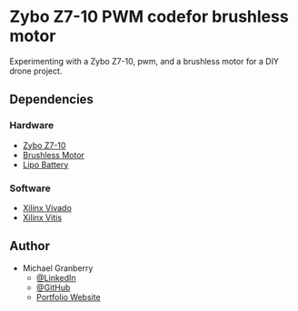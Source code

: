 # Zybo Z7-10 PWM codefor brushless motor

Experimenting with a Zybo Z7-10, pwm, and a brushless motor for a DIY drone project.

## Dependencies

### Hardware

* [Zybo Z7-10](https://digilent.com/shop/zybo-z7-zynq-7000-arm-fpga-soc-development-board/?gad_source=1&gclid=Cj0KCQiAkeSsBhDUARIsAK3tiedDBNo96Tg5VWCeuEqzXgPKJSFg8GQ0qwLCV-v5TlTKltLerrQGLDkaAjBgEALw_wcB)
* [Brushless Motor](https://www.amazon.com/dp/B07CVDHQKS?psc=1&ref=ppx_yo2ov_dt_b_product_details)
* [Lipo Battery](https://www.amazon.com/dp/B09T36BBXT?ref=ppx_yo2ov_dt_b_product_details&th=1)

### Software

* [Xilinx Vivado](https://www.xilinx.com/products/design-tools/vivado.html)
* [Xilinx Vitis](https://www.xilinx.com/products/design-tools/vitis.html)

## Author

* Michael Granberry
    * [@LinkedIn](https://www.linkedin.com/in/michaelgranberryii/)
    * [@GitHub](https://github.com/michaelgranberryii)
    * [Portfolio Website](https://www.michaelgranberryii.com/)